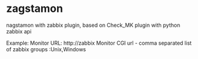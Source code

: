 zagstamon
=========

nagstamon with zabbix plugin, based on Check_MK plugin with python zabbix api


Example:
Monitor URL:  http://zabbix
Monitor CGI url - comma separated list of zabbix groups :Unix,Windows


